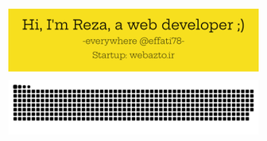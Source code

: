 <div align="center">
	
[![Hi there, I'm Reza!](https://github.com/effati78/effati78/blob/main/poster.png)](https://webazto.ir)
	
<!-- [![Twitter](https://img.shields.io/badge/-Twitter-40C057?style=flat-square&logo=Twitter&logoColor=ffffff&textColor=ffffff)](https://twitter.com/effati78)
[![Instagram](https://img.shields.io/badge/-Instagram-40C057?style=flat-square&logo=Instagram&logoColor=ffffff&textColor=ffffff)](https://Instagram.com/effati78)
[![Linkedin](https://img.shields.io/badge/-Linkedin-40C057?style=flat-square&logo=linkedin&logoColor=ffffff&textColor=ffffff)](https://www.linkedin.com/in/reza-effati/)
[![Telegram](https://img.shields.io/badge/-Telegram-40C057?style=flat-square&logo=Telegram&logoColor=ffffff&textColor=ffffff)](https://t.me/effati78)
[![Email](https://img.shields.io/badge/-Email-40C057?style=flat-square&logo=Gmail&logoColor=ffffff&textColor=ffffff)](mailto:effati78@pm.me)
 -->
</div>

<div align="center">

![github contribution grid snake animation](https://raw.githubusercontent.com/platane/platane/output/github-contribution-grid-snake-dark.svg#gh-dark-mode-only)

</div>
<!-- <div align="center">

[![Buy me a coffee](https://img.shields.io/badge/-Buy_me_a_coffee-8D6852?style=flat-square&logo=java&logoColor=ffffff&textColor=ffffff)](http://www.coffeete.ir/effati78)

</div> -->

